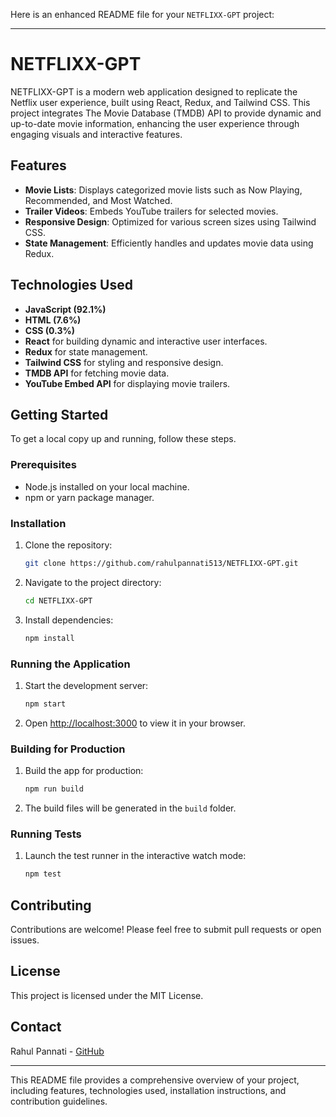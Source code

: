 Here is an enhanced README file for your `NETFLIXX-GPT` project:

---

# NETFLIXX-GPT

NETFLIXX-GPT is a modern web application designed to replicate the Netflix user experience, built using React, Redux, and Tailwind CSS. This project integrates The Movie Database (TMDB) API to provide dynamic and up-to-date movie information, enhancing the user experience through engaging visuals and interactive features.

## Features

- **Movie Lists**: Displays categorized movie lists such as Now Playing, Recommended, and Most Watched.
- **Trailer Videos**: Embeds YouTube trailers for selected movies.
- **Responsive Design**: Optimized for various screen sizes using Tailwind CSS.
- **State Management**: Efficiently handles and updates movie data using Redux.

## Technologies Used

- **JavaScript (92.1%)**
- **HTML (7.6%)**
- **CSS (0.3%)**
- **React** for building dynamic and interactive user interfaces.
- **Redux** for state management.
- **Tailwind CSS** for styling and responsive design.
- **TMDB API** for fetching movie data.
- **YouTube Embed API** for displaying movie trailers.

## Getting Started

To get a local copy up and running, follow these steps.

### Prerequisites

- Node.js installed on your local machine.
- npm or yarn package manager.

### Installation

1. Clone the repository:
    ```bash
    git clone https://github.com/rahulpannati513/NETFLIXX-GPT.git
    ```

2. Navigate to the project directory:
    ```bash
    cd NETFLIXX-GPT
    ```

3. Install dependencies:
    ```bash
    npm install
    ```

### Running the Application

1. Start the development server:
    ```bash
    npm start
    ```

2. Open [http://localhost:3000](http://localhost:3000) to view it in your browser.

### Building for Production

1. Build the app for production:
    ```bash
    npm run build
    ```

2. The build files will be generated in the `build` folder.

### Running Tests

1. Launch the test runner in the interactive watch mode:
    ```bash
    npm test
    ```

## Contributing

Contributions are welcome! Please feel free to submit pull requests or open issues.

## License

This project is licensed under the MIT License.

## Contact

Rahul Pannati - [GitHub](https://github.com/rahulpannati513)

---

This README file provides a comprehensive overview of your project, including features, technologies used, installation instructions, and contribution guidelines.
